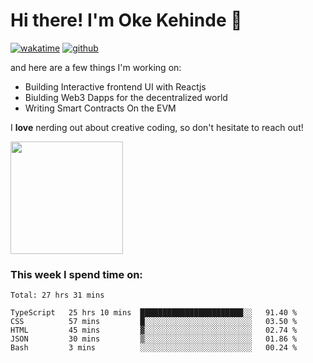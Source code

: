 # Hi there! I'm Oke Kehinde :cowboy_hat_face:

[![wakatime](https://wakatime.com/badge/user/5f3f42a0-7b4f-4c4b-b2da-012c5ac2fa62.svg)](https://wakatime.com/@5f3f42a0-7b4f-4c4b-b2da-012c5ac2fa62)
[![github](https://img.shields.io/github/followers/okeken?logo=github&style=plastic)](https://github.com/okeken?tab=followers)

and here are a few things I'm working on:

- Building Interactive frontend UI with Reactjs
- Biulding Web3 Dapps for the decentralized world
- Writing Smart Contracts On the EVM

I **love** nerding out about creative coding, so don't hesitate to reach out!


<img height="180em" src="https://github-readme-stats.vercel.app/api?username=okeken&show_icons=true&hide_border=true&&count_private=true&include_all_commits=true" />

### This week I spend time on:

<!--START_SECTION:waka-->
```text
Total: 27 hrs 31 mins

TypeScript   25 hrs 10 mins  ███████████████████████░░   91.40 % 
CSS          57 mins         █░░░░░░░░░░░░░░░░░░░░░░░░   03.50 % 
HTML         45 mins         ▓░░░░░░░░░░░░░░░░░░░░░░░░   02.74 % 
JSON         30 mins         ▒░░░░░░░░░░░░░░░░░░░░░░░░   01.86 % 
Bash         3 mins          ░░░░░░░░░░░░░░░░░░░░░░░░░   00.24 % 
```
<!--END_SECTION:waka-->
